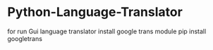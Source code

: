 # Python-Language-Translator
for run Gui language translator install google trans module
pip install googletrans
